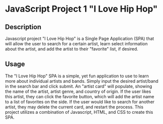 # JavaScript Project 1 "I Love Hip Hop"

## Description

Javascript project "I Love Hip Hop" is a Single Page Application (SPA) that will allow the user to search for a certain artist, learn select information about the artist, and add the artist to their "favorite" list, if desired.


## Usage

The "I Love Hip Hop" SPA is a simple, yet fun application to use to learn more about individual artists and bands. Simply input the desired artist/band in the search bar and click submit. An "artist card" will populate, showing the name of the artist, artist genre, and country of origin. If the user likes this artist, they can click the favorite button, which will add the artist name to a list of favorites on the side. If the user would like to search for another artist, they may delete the current card, and restart the process. This project utilizes a combination of Javascript, HTML, and CSS to create this SPA.

